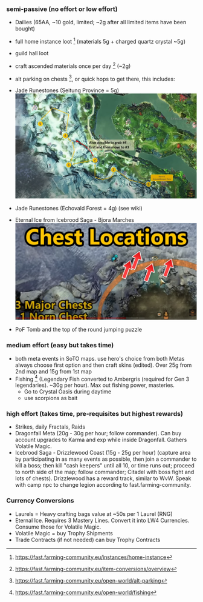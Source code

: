 ### semi-passive (no effort or low effort)
- Dailies (65AA, ~10 gold, limited; ~2g after all limited items have been bought)
- full home instance loot [^1] (materials 5g + charged quartz crystal ~5g)
- guild hall loot
- craft ascended materials once per day [^2] (~2g)
- alt parking on chests [^3], or quick hops to get there, this includes: 

- Jade Runestones (Seitung Province = 5g)
![](img/Pasted%20image%2020230901031112.png)
- Jade Runestones (Echovald Forest = 4g) (see wiki) 
- Eternal Ice from Icebrood Saga - Bjora Marches
![](img/Pasted%20image%2020230901031707.png)
- PoF Tomb and the top of the round jumping puzzle 

### medium effort (easy but takes time)
- both meta events in SoTO maps. use hero's choice from both Metas always choose first option and then craft skins (edited). Over 25g from 2nd map and 15g from 1st map
- Fishing [^4] (Legendary Fish converted to Ambergris (required for Gen 3 legendaries). ~30g per hour). Max out fishing power, masteries. 
	- Go to Crystal Oasis during daytime
	- use scorpions as bait

### high effort (takes time, pre-requisites but highest rewards)
- Strikes, daily Fractals, Raids
-  Dragonfall Meta (20g - 30g per hour; follow commander). Can buy account upgrades to Karma and exp while inside Dragonfall. Gathers Volatile Magic. 
- Icebrood Saga - Drizzlewood Coast (15g - 25g per hour) (capture area by participating in as many events as possible, then join a commander to kill a boss; then kill "cash keepers" until all 10, or time runs out; proceed to north side of the map; follow commander; Citadel with boss fight and lots of chests). Drizzlewood has a reward track, similar to WvW. Speak with camp npc to change legion according to fast.farming-community.

### Currency Conversions
- Laurels = Heavy crafting bags value at ~50s per 1 Laurel (RNG)
- Eternal Ice. Requires 3 Mastery Lines. Convert it into LW4 Currencies. Consume those for Volatile Magic. 
- Volatile Magic = buy Trophy Shipments
- Trade Contracts (if not needed) can buy Trophy Contracts

[^1]: https://fast.farming-community.eu/instances/home-instance
[^2]: https://fast.farming-community.eu/item-conversions/overview
[^3]: https://fast.farming-community.eu/open-world/alt-parking
[^4]: https://fast.farming-community.eu/open-world/fishing
